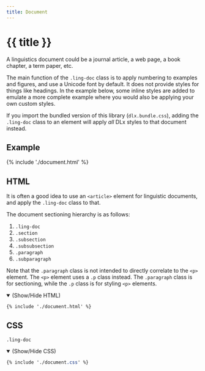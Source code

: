 ```yaml
---
title: Document
---
```


# {{ title }}

A linguistics document could be a journal article, a web page, a book chapter, a term paper, etc.

The main function of the `.ling-doc` class is to apply numbering to examples and figures, and use a Unicode font by default. It does not provide styles for things like headings. In the example below, some inline styles are added to emulate a more complete example where you would also be applying your own custom styles.

If you import the bundled version of this library (`dlx.bundle.css`), adding the `.ling-doc` class to an element will apply _all_ DLx styles to that document instead.

## Example

<div class=output>
{% include './document.html' %}
</div>

## HTML

It is often a good idea to use an `<article>` element for linguistic documents, and apply the `.ling-doc` class to that.

The document sectioning hierarchy is as follows:

1. `.ling-doc`
2. `.section`
3. `.subsection`
4. `.subsubsection`
5. `.paragraph`
6. `.subparagraph`

Note that the `.paragraph` class is not intended to directly correlate to the `<p>` element. The `<p>` element uses a `.p` class instead. The `.paragraph` class is for sectioning, while the `.p` class is for styling `<p>` elements.

<details open>

  <summary>(Show/Hide HTML)</summary>

```html
{% include './document.html' %}
```

</details>

## CSS

`.ling-doc`

<details open>

  <summary>(Show/Hide CSS)</summary>

```css
{% include './document.css' %}
```

</details>
